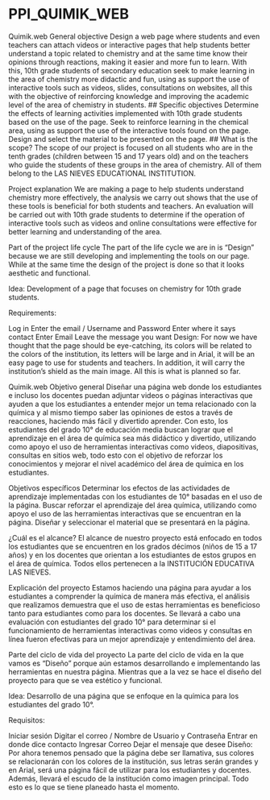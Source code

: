 # PPI_QUIMIK_WEB
Quimik.web
General objective
Design a web page where students and even teachers can attach videos or interactive pages that help students better understand a topic related to chemistry and at the same time know their opinions through reactions, making it easier and more fun to learn. With this, 10th grade students of secondary education seek to make learning in the area of ​​chemistry more didactic and fun, using as support the use of interactive tools such as videos, slides, consultations on websites, all this with the objective of reinforcing knowledge and improving the academic level of the area of ​​chemistry in students. ## Specific objectives Determine the effects of learning activities implemented with 10th grade students based on the use of the page. Seek to reinforce learning in the chemical area, using as support the use of the interactive tools found on the page. Design and select the material to be presented on the page. ## What is the scope? The scope of our project is focused on all students who are in the tenth grades (children between 15 and 17 years old) and on the teachers who guide the students of these groups in the area of ​​chemistry. All of them belong to the LAS NIEVES EDUCATIONAL INSTITUTION.

Project explanation
We are making a page to help students understand chemistry more effectively, the analysis we carry out shows that the use of these tools is beneficial for both students and teachers. An evaluation will be carried out with 10th grade students to determine if the operation of interactive tools such as videos and online consultations were effective for better learning and understanding of the area.

Part of the project life cycle
The part of the life cycle we are in is “Design” because we are still developing and implementing the tools on our page. While at the same time the design of the project is done so that it looks aesthetic and functional.

Idea: Development of a page that focuses on chemistry for 10th grade students.

Requirements:

Log in
Enter the email / Username and Password
Enter where it says contact
Enter Email
Leave the message you want
Design: For now we have thought that the page should be eye-catching, its colors will be related to the colors of the institution, its letters will be large and in Arial, it will be an easy page to use for students and teachers. In addition, it will carry the institution’s shield as the main image. All this is what is planned so far.




Quimik.web
Objetivo general
Diseñar una página web donde los estudiantes e incluso los docentes puedan adjuntar videos o páginas interactivas que ayuden a que los estudiantes a entender mejor un tema relacionado con la química y al mismo tiempo saber las opiniones de estos a través de reacciones, haciendo más fácil y divertido aprender. Con esto, los estudiantes del grado 10° de educación media buscan lograr que el aprendizaje en el área de química sea más didáctico y divertido, utilizando como apoyo el uso de herramientas interactivas como videos, diapositivas, consultas en sitios web, todo esto con el objetivo de reforzar los conocimientos y mejorar el nivel académico del área de química en los estudiantes.

Objetivos específicos
Determinar los efectos de las actividades de aprendizaje implementadas con los estudiantes de 10° basadas en el uso de la página. Buscar reforzar el aprendizaje del área química, utilizando como apoyo el uso de las herramientas interactivas que se encuentran en la página. Diseñar y seleccionar el material que se presentará en la página.

¿Cuál es el alcance?
El alcance de nuestro proyecto está enfocado en todos los estudiantes que se encuentren en los grados décimos (niños de 15 a 17 años) y en los docentes que orientan a los estudiantes de estos grupos en el área de química. Todos ellos pertenecen a la INSTITUCIÓN EDUCATIVA LAS NIEVES.

Explicación del proyecto
Estamos haciendo una página para ayudar a los estudiantes a comprender la química de manera más efectiva, el análisis que realizamos demuestra que el uso de estas herramientas es beneficioso tanto para estudiantes como para los docentes. Se llevará a cabo una evaluación con estudiantes del grado 10° para determinar si el funcionamiento de herramientas interactivas como videos y consultas en línea fueron efectivas para un mejor aprendizaje y entendimiento del área.

Parte del ciclo de vida del proyecto
La parte del ciclo de vida en la que vamos es “Diseño” porque aún estamos desarrollando e implementando las herramientas en nuestra página. Mientras que a la vez se hace el diseño del proyecto para que se vea estético y funcional.

Idea: Desarrollo de una página que se enfoque en la química para los estudiantes del grado 10°.

Requisitos:

Iniciar sesión
Digitar el correo / Nombre de Usuario y Contraseña
Entrar en donde dice contacto
Ingresar Correo
Dejar el mensaje que desee
Diseño: Por ahora tenemos pensado que la página debe ser llamativa, sus colores se relacionarán con los colores de la institución, sus letras serán grandes y en Arial, será una página fácil de utilizar para los estudiantes y docentes. Además, llevará el escudo de la institución como imagen principal. Todo esto es lo que se tiene planeado hasta el momento.
